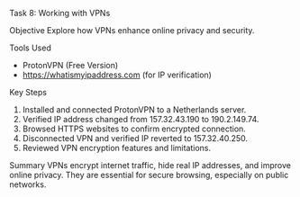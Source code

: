  Task 8: Working with VPNs

 Objective
Explore how VPNs enhance online privacy and security.

 Tools Used
- ProtonVPN (Free Version)
- https://whatismyipaddress.com (for IP verification)

 Key Steps
1. Installed and connected ProtonVPN to a Netherlands server.
2. Verified IP address changed from 157.32.43.190 to 190.2.149.74.
3. Browsed HTTPS websites to confirm encrypted connection.
4. Disconnected VPN and verified IP reverted to 157.32.40.250.
5. Reviewed VPN encryption features and limitations.

 Summary
VPNs encrypt internet traffic, hide real IP addresses, and improve online privacy. They are essential for secure browsing, especially on public networks.

